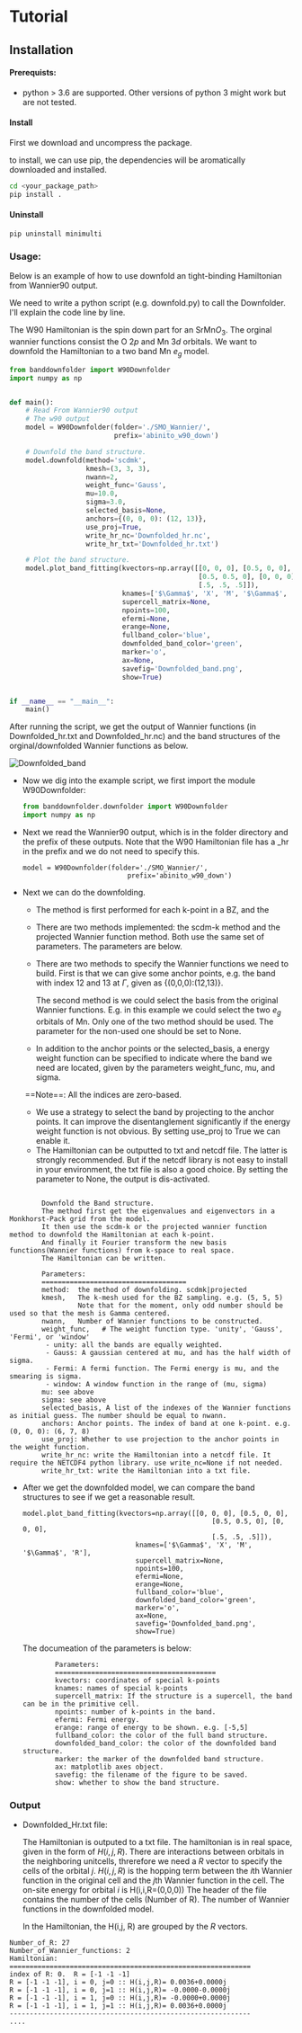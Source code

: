# Tutorial 

## Installation

#### Prerequists:

- python > 3.6 are supported.  Other versions of python 3 might work but are not tested. 

#### Install

First we download and uncompress the package.

to install, we can use pip, the dependencies will be aromatically downloaded and installed.

```bash
cd <your_package_path>
pip install .
```

#### Uninstall

```
pip uninstall minimulti
```



### Usage:

Below is an example of how to use downfold an tight-binding Hamiltonian from Wannier90 output. 

We need to write a python script (e.g. downfold.py) to call the Downfolder. I'll explain the code line by line.

The W90 Hamiltonian is the spin down part for an SrMn$O_3$. The orginal wannier functions consist the O $2p$ and Mn $3d$ orbitals. We want to downfold the Hamiltonian to a two band Mn $e_g$ model.  

```python
from banddownfolder import W90Downfolder
import numpy as np


def main():
    # Read From Wannier90 output
    # The w90 output
    model = W90Downfolder(folder='./SMO_Wannier/',
                          prefix='abinito_w90_down')

    # Downfold the band structure.
    model.downfold(method='scdmk',
                   kmesh=(3, 3, 3),
                   nwann=2,
                   weight_func='Gauss',
                   mu=10.0,
                   sigma=3.0,
                   selected_basis=None,
                   anchors={(0, 0, 0): (12, 13)},
                   use_proj=True,
                   write_hr_nc='Downfolded_hr.nc',
                   write_hr_txt='Downfolded_hr.txt')

    # Plot the band structure.
    model.plot_band_fitting(kvectors=np.array([[0, 0, 0], [0.5, 0, 0],
                                               [0.5, 0.5, 0], [0, 0, 0],
                                               [.5, .5, .5]]),
                            knames=['$\Gamma$', 'X', 'M', '$\Gamma$', 'R'],
                            supercell_matrix=None,
                            npoints=100,
                            efermi=None,
                            erange=None,
                            fullband_color='blue',
                            downfolded_band_color='green',
                            marker='o',
                            ax=None,
                            savefig='Downfolded_band.png',
                            show=True)


if __name__ == "__main__":
    main()

```

After running the script, we get the output of Wannier functions (in Downfolded_hr.txt and Downfolded_hr.nc) and the band structures of the orginal/downfolded Wannier functions as below.

![Downfolded_band](tutor.assets/Downfolded_band.png)

* Now we dig into the example script, we first import the module W90Downfolder:

  ```python
  from banddownfolder.downfolder import W90Downfolder
  import numpy as np
  ```

* Next we read the Wannier90 output, which is in the folder directory and the prefix of these outputs. Note that the W90 Hamiltonian file has a _hr in the prefix and we do not need to specify this.

  ```
  model = W90Downfolder(folder='./SMO_Wannier/',
                            prefix='abinito_w90_down')
  ```

* Next we can do the downfolding. 

  - The method is first performed for each k-point in a BZ, and the
  - There are two methods implemented: the scdm-k method and the projected Wannier function method. Both use the same set of parameters.  The parameters are below. 

  - There are two methods to specify the Wannier functions we need to build. First is that we can give some anchor points, e.g. the band with index 12 and 13 at $\Gamma$, given as {(0,0,0):(12,13)}. 

    The second method is we could select the basis from the original Wannier functions. E.g. in this example we could select the two $e_g$ orbitals of Mn.  Only one of the two method should be used. The  parameter for the non-used one should be set to None.

  - In addition to the anchor points or the selected_basis, a energy weight function can be specified to indicate where the band we need are located, given by the parameters weight_func, mu, and sigma. 

  ​	==Note==: All the indices are zero-based. 

  - We use a strategy to select the band by projecting to the anchor points. It can improve the disentanglement significantly if the energy weight function is not obvious. By setting use_proj to True we can enable it. 
  - The Hamiltonian can be outputted to txt and netcdf file. The latter is strongly recommended. But if the netcdf library is not easy to install in your environment, the txt file is also a good choice. By setting the parameter to None, the output is dis-activated. 

```

        Downfold the Band structure.
        The method first get the eigenvalues and eigenvectors in a Monkhorst-Pack grid from the model.
        It then use the scdm-k or the projected wannier function method to downfold the Hamiltonian at each k-point.
        And finally it Fourier transform the new basis functions(Wannier functions) from k-space to real space.
        The Hamiltonian can be written.

        Parameters:
        ====================================
        method:  the method of downfolding. scdmk|projected
        kmesh,   The k-mesh used for the BZ sampling. e.g. (5, 5, 5)
                 Note that for the moment, only odd number should be used so that the mesh is Gamma centered.
        nwann,   Number of Wannier functions to be constructed. 
        weight_func,   # The weight function type. 'unity', 'Gauss', 'Fermi', or 'window'
         - unity: all the bands are equally weighted.
         - Gauss: A gaussian centered at mu, and has the half width of sigma.
         - Fermi: A fermi function. The Fermi energy is mu, and the smearing is sigma.
         - window: A window function in the range of (mu, sigma)
        mu: see above
        sigma: see above
        selected_basis, A list of the indexes of the Wannier functions as initial guess. The number should be equal to nwann.
        anchors: Anchor points. The index of band at one k-point. e.g.(0, 0, 0): (6, 7, 8)
        use_proj: Whether to use projection to the anchor points in the weight function.
        write_hr_nc: write the Hamiltonian into a netcdf file. It require the NETCDF4 python library. use write_nc=None if not needed.
        write_hr_txt: write the Hamiltonian into a txt file.

```

* After we get the downfolded model, we can compare the band structures to see if we get a reasonable result. 

  ```
  model.plot_band_fitting(kvectors=np.array([[0, 0, 0], [0.5, 0, 0],
                                                 [0.5, 0.5, 0], [0, 0, 0],
                                                 [.5, .5, .5]]),
                              knames=['$\Gamma$', 'X', 'M', '$\Gamma$', 'R'],
                              supercell_matrix=None,
                              npoints=100,
                              efermi=None,
                              erange=None,
                              fullband_color='blue',
                              downfolded_band_color='green',
                              marker='o',
                              ax=None,
                              savefig='Downfolded_band.png',
                              show=True)
  ```

  The documeation of the parameters is below:

  ```
          Parameters:
          ========================================
          kvectors: coordinates of special k-points
          knames: names of special k-points
          supercell_matrix: If the structure is a supercell, the band can be in the primitive cell.
          npoints: number of k-points in the band.
          efermi: Fermi energy.
          erange: range of energy to be shown. e.g. [-5,5]
          fullband_color: the color of the full band structure.
          downfolded_band_color: the color of the downfolded band structure.
          marker: the marker of the downfolded band structure.
          ax: matplotlib axes object.
          savefig: the filename of the figure to be saved.
          show: whether to show the band structure.
  
  ```

  

### Output

* Downfolded_Hr.txt file:

  The Hamiltonian is outputed to a txt file. The hamiltonian is in real space, given in the form of $H(i,j,R)$.  There are interactions between orbitals in the neighboring unitcells, threrefore we need a $R$ vector to specify the cells of the orbital $j$.   $H(i,j,R)$ is the hopping term between the $i$th Wannier function in the original cell and the $j$th Wannier function in the cell. The on-site energy for orbital $i$ is  H(i,i,R=(0,0,0))  The header of the file contains the number of the cells (Number of R). The number of Wannier functions in the downfolded model. 

  In the Hamiltonian, the H(i,j, R) are grouped by the $R$ vectors.

```
Number_of_R: 27
Number_of_Wannier_functions: 2
Hamiltonian:
============================================================
index of R: 0.  R = [-1 -1 -1]
R = [-1 -1 -1], i = 0, j=0 :: H(i,j,R)= 0.0036+0.0000j
R = [-1 -1 -1], i = 0, j=1 :: H(i,j,R)= -0.0000-0.0000j
R = [-1 -1 -1], i = 1, j=0 :: H(i,j,R)= -0.0000+0.0000j
R = [-1 -1 -1], i = 1, j=1 :: H(i,j,R)= 0.0036+0.0000j
------------------------------------------------------------
....
```





